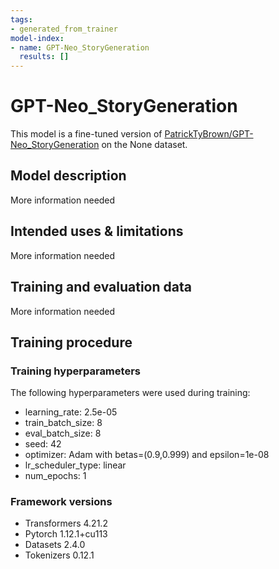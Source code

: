 ```yaml
---
tags:
- generated_from_trainer
model-index:
- name: GPT-Neo_StoryGeneration
  results: []
---
```


<!-- This model card has been generated automatically according to the information the Trainer had access to. You
should probably proofread and complete it, then remove this comment. -->

# GPT-Neo_StoryGeneration

This model is a fine-tuned version of [PatrickTyBrown/GPT-Neo_StoryGeneration](https://huggingface.co/PatrickTyBrown/GPT-Neo_StoryGeneration) on the None dataset.

## Model description

More information needed

## Intended uses & limitations

More information needed

## Training and evaluation data

More information needed

## Training procedure

### Training hyperparameters

The following hyperparameters were used during training:
- learning_rate: 2.5e-05
- train_batch_size: 8
- eval_batch_size: 8
- seed: 42
- optimizer: Adam with betas=(0.9,0.999) and epsilon=1e-08
- lr_scheduler_type: linear
- num_epochs: 1

### Framework versions

- Transformers 4.21.2
- Pytorch 1.12.1+cu113
- Datasets 2.4.0
- Tokenizers 0.12.1

